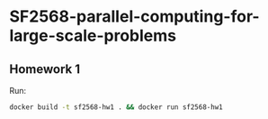 # SF2568-parallel-computing-for-large-scale-problems

## Homework 1

Run:

```bash
docker build -t sf2568-hw1 . && docker run sf2568-hw1
```
